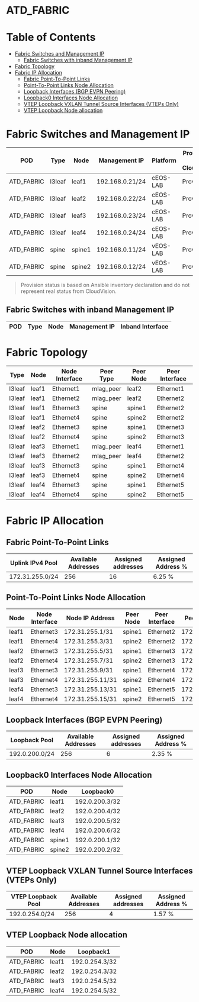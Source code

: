 # ATD_FABRIC

# Table of Contents

- [Fabric Switches and Management IP](#fabric-switches-and-management-ip)
  - [Fabric Switches with inband Management IP](#fabric-switches-with-inband-management-ip)
- [Fabric Topology](#fabric-topology)
- [Fabric IP Allocation](#fabric-ip-allocation)
  - [Fabric Point-To-Point Links](#fabric-point-to-point-links)
  - [Point-To-Point Links Node Allocation](#point-to-point-links-node-allocation)
  - [Loopback Interfaces (BGP EVPN Peering)](#loopback-interfaces-bgp-evpn-peering)
  - [Loopback0 Interfaces Node Allocation](#loopback0-interfaces-node-allocation)
  - [VTEP Loopback VXLAN Tunnel Source Interfaces (VTEPs Only)](#vtep-loopback-vxlan-tunnel-source-interfaces-vteps-only)
  - [VTEP Loopback Node allocation](#vtep-loopback-node-allocation)

# Fabric Switches and Management IP

| POD | Type | Node | Management IP | Platform | Provisioned in CloudVision |
| --- | ---- | ---- | ------------- | -------- | -------------------------- |
| ATD_FABRIC | l3leaf | leaf1 | 192.168.0.21/24 | cEOS-LAB | Provisioned |
| ATD_FABRIC | l3leaf | leaf2 | 192.168.0.22/24 | cEOS-LAB | Provisioned |
| ATD_FABRIC | l3leaf | leaf3 | 192.168.0.23/24 | cEOS-LAB | Provisioned |
| ATD_FABRIC | l3leaf | leaf4 | 192.168.0.24/24 | cEOS-LAB | Provisioned |
| ATD_FABRIC | spine | spine1 | 192.168.0.11/24 | vEOS-LAB | Provisioned |
| ATD_FABRIC | spine | spine2 | 192.168.0.12/24 | vEOS-LAB | Provisioned |

> Provision status is based on Ansible inventory declaration and do not represent real status from CloudVision.

## Fabric Switches with inband Management IP
| POD | Type | Node | Management IP | Inband Interface |
| --- | ---- | ---- | ------------- | ---------------- |

# Fabric Topology

| Type | Node | Node Interface | Peer Type | Peer Node | Peer Interface |
| ---- | ---- | -------------- | --------- | ----------| -------------- |
| l3leaf | leaf1 | Ethernet1 | mlag_peer | leaf2 | Ethernet1 |
| l3leaf | leaf1 | Ethernet2 | mlag_peer | leaf2 | Ethernet2 |
| l3leaf | leaf1 | Ethernet3 | spine | spine1 | Ethernet2 |
| l3leaf | leaf1 | Ethernet4 | spine | spine2 | Ethernet2 |
| l3leaf | leaf2 | Ethernet3 | spine | spine1 | Ethernet3 |
| l3leaf | leaf2 | Ethernet4 | spine | spine2 | Ethernet3 |
| l3leaf | leaf3 | Ethernet1 | mlag_peer | leaf4 | Ethernet1 |
| l3leaf | leaf3 | Ethernet2 | mlag_peer | leaf4 | Ethernet2 |
| l3leaf | leaf3 | Ethernet3 | spine | spine1 | Ethernet4 |
| l3leaf | leaf3 | Ethernet4 | spine | spine2 | Ethernet4 |
| l3leaf | leaf4 | Ethernet3 | spine | spine1 | Ethernet5 |
| l3leaf | leaf4 | Ethernet4 | spine | spine2 | Ethernet5 |

# Fabric IP Allocation

## Fabric Point-To-Point Links

| Uplink IPv4 Pool | Available Addresses | Assigned addresses | Assigned Address % |
| ---------------- | ------------------- | ------------------ | ------------------ |
| 172.31.255.0/24 | 256 | 16 | 6.25 % |

## Point-To-Point Links Node Allocation

| Node | Node Interface | Node IP Address | Peer Node | Peer Interface | Peer IP Address |
| ---- | -------------- | --------------- | --------- | -------------- | --------------- |
| leaf1 | Ethernet3 | 172.31.255.1/31 | spine1 | Ethernet2 | 172.31.255.0/31 |
| leaf1 | Ethernet4 | 172.31.255.3/31 | spine2 | Ethernet2 | 172.31.255.2/31 |
| leaf2 | Ethernet3 | 172.31.255.5/31 | spine1 | Ethernet3 | 172.31.255.4/31 |
| leaf2 | Ethernet4 | 172.31.255.7/31 | spine2 | Ethernet3 | 172.31.255.6/31 |
| leaf3 | Ethernet3 | 172.31.255.9/31 | spine1 | Ethernet4 | 172.31.255.8/31 |
| leaf3 | Ethernet4 | 172.31.255.11/31 | spine2 | Ethernet4 | 172.31.255.10/31 |
| leaf4 | Ethernet3 | 172.31.255.13/31 | spine1 | Ethernet5 | 172.31.255.12/31 |
| leaf4 | Ethernet4 | 172.31.255.15/31 | spine2 | Ethernet5 | 172.31.255.14/31 |

## Loopback Interfaces (BGP EVPN Peering)

| Loopback Pool | Available Addresses | Assigned addresses | Assigned Address % |
| ------------- | ------------------- | ------------------ | ------------------ |
| 192.0.200.0/24 | 256 | 6 | 2.35 % |

## Loopback0 Interfaces Node Allocation

| POD | Node | Loopback0 |
| --- | ---- | --------- |
| ATD_FABRIC | leaf1 | 192.0.200.3/32 |
| ATD_FABRIC | leaf2 | 192.0.200.4/32 |
| ATD_FABRIC | leaf3 | 192.0.200.5/32 |
| ATD_FABRIC | leaf4 | 192.0.200.6/32 |
| ATD_FABRIC | spine1 | 192.0.200.1/32 |
| ATD_FABRIC | spine2 | 192.0.200.2/32 |

## VTEP Loopback VXLAN Tunnel Source Interfaces (VTEPs Only)

| VTEP Loopback Pool | Available Addresses | Assigned addresses | Assigned Address % |
| --------------------- | ------------------- | ------------------ | ------------------ |
| 192.0.254.0/24 | 256 | 4 | 1.57 % |

## VTEP Loopback Node allocation

| POD | Node | Loopback1 |
| --- | ---- | --------- |
| ATD_FABRIC | leaf1 | 192.0.254.3/32 |
| ATD_FABRIC | leaf2 | 192.0.254.3/32 |
| ATD_FABRIC | leaf3 | 192.0.254.5/32 |
| ATD_FABRIC | leaf4 | 192.0.254.5/32 |
